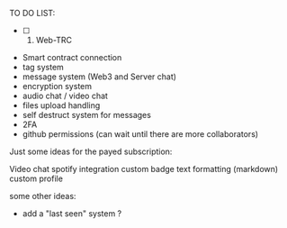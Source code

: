 TO DO LIST:
 
- [ ] 1. Web-TRC 
- Smart contract connection
- tag system
- message system (Web3 and Server chat)
- encryption system
- audio chat / video chat
- files upload handling  
- self destruct system for messages
- 2FA
- github permissions (can wait until there are more collaborators)

Just some ideas for the payed subscription:

   Video chat
   spotify integration
   custom badge
   text formatting (markdown)
   custom profile

some other ideas:

- add a "last seen" system ?
